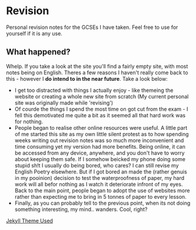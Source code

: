 # Revision
Personal revision notes for the GCSEs I have taken. Feel free to use for yourself if it is any use.

## What happened?
Whelp. If you take a look at the site you'll find a fairly empty site, with most notes being on English. Theres a few reasons I haven't really come back to this - however I **do intend to in the near future**. Take a look below:

  * I get too distracted with things I actually enjoy - like themeing the website or creating a whole new site from scratch (My current personal site was originally made while 'revising')
  * Of courde the things I spend the most time on got cut from the exam - I fell this demotivated me quite a bit as it seemed all that hard work was for nothing.
  * People began to realise other online resources were useful. A little part of me started this site as my own little silent protest as to how spending weeks writing out revision notes was so much more inconvenient and time consuming yet my version had more benefits. Being online, it can be accessed from any device, anywhere, and you don't have to worry about keeping them safe. If I somehow beicked my phone doing some stupid sh!t I usually do being bored, who cares? I can still revise my English Poetry elsewhere. But if I got bored an made the (rather genuis in my pooinion) decision to test the waterproofness of paper, my hard work will all befor nothing as I watch it deteriorate infront of my eyes. Back to the main point, people began to adopt the use of websites more rather than expecting me to bring in 5 tonnes of paper to every lesson.
  * Finally, as you can probably tell to the previous point, when its not doing something interesting, my mind.. wanders. Cool, right?

[Jekyll Theme Used](https://github.com/sighingnow/jekyll-gitbook/)
